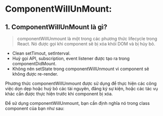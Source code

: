 # ComponentWillUnMount:

## 1. ComponentWillUnMount là gì?

> componentWillUnmount là một trong các phương thức lifecycle trong React. Nó được gọi khi component sẽ bị xóa khỏi DOM và bị hủy bỏ.

- Clean setTimout, setInterval.
- Huỷ gọi API, subscription, event listener được tạo ra trong componentDidMount.
- Không nên setState trong componentWillUnmount vì component sẽ không được re-render.

Phương thức componentWillUnmount được sử dụng để thực hiện các công việc dọn dẹp hoặc huỷ bỏ các tài nguyên, đăng ký sự kiện, hoặc các tác vụ khác cần được thực hiện trước khi component bị xóa.

Để sử dụng componentWillUnmount, bạn cần định nghĩa nó trong class component của bạn như sau:
